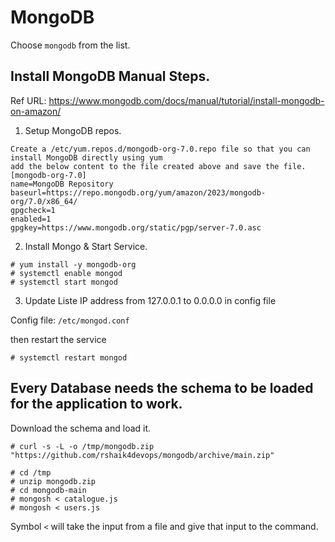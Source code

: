 
# MongoDB

Choose `mongodb` from the list.

## Install MongoDB Manual Steps.

Ref URL: https://www.mongodb.com/docs/manual/tutorial/install-mongodb-on-amazon/

1. Setup MongoDB repos.

```
Create a /etc/yum.repos.d/mongodb-org-7.0.repo file so that you can install MongoDB directly using yum
add the below content to the file created above and save the file.
[mongodb-org-7.0]
name=MongoDB Repository
baseurl=https://repo.mongodb.org/yum/amazon/2023/mongodb-org/7.0/x86_64/
gpgcheck=1
enabled=1
gpgkey=https://www.mongodb.org/static/pgp/server-7.0.asc

```

2. Install Mongo & Start Service.

```
# yum install -y mongodb-org 
# systemctl enable mongod
# systemctl start mongod
```

3. Update Liste IP address from 127.0.0.1 to 0.0.0.0 in config file 

Config file: `/etc/mongod.conf`

then restart the service 

```
# systemctl restart mongod
```

## Every Database needs the schema to be loaded for the application to work.

Download the schema and load it.

```
# curl -s -L -o /tmp/mongodb.zip "https://github.com/rshaik4devops/mongodb/archive/main.zip"

# cd /tmp
# unzip mongodb.zip
# cd mongodb-main
# mongosh < catalogue.js
# mongosh < users.js 

```

 Symbol `<` will take the input from a file and give that input to the command.
